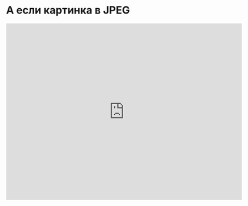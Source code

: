 # А если картинка в JPEG
<iframe width="640" height="480" src="https://www.youtube.com/embed/EvNCqfCJgCc?list=PLU-TUGRFxOHgt6RiS-f8vVLzbk8cpqhl9" frameborder="0" allowfullscreen></iframe>
